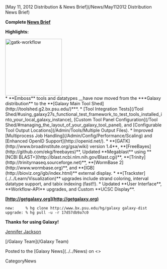 <div class='newsItemHeader'>[May 11, 2012 Distribution & News Brief](/News/May112012 Distribution News Brief)</div>

**Complete [News Brief](../../DevNewsBriefs/2012_05_11)**

**Highlights:**
<div class='right'><a href='/Learn/Visualization/'><img src='/Images/NewsGraphics/2012_05_11_gatk-workflow.png' alt='gatk-workflow' width="180px" /></a></div>
* **Emboss** tools and datatypes __have now moved from the ***Galaxy distribution** to the **[Galaxy Main Tool Shed](http://toolshed.g2.bx.psu.edu/)</u>***.
* [Tool Integration Tests](/Tool Shed/#using_galaxy27s_functional_test_framework_to_test_tools_installed_into_your_local_galaxy_instance), [Custom Tool Panel Configuration](/Tool Shed/#managing_the_layout_of_your_galaxy_tool_panel), and [Configurable Tool Output Locations](/Admin/Tools/Multiple Output Files).
* Improved [Multiprocess Job Handling](/Admin/Config/Performance/Scaling) and [Enhanced OpenID Support](http://openid.net/).
* **[GATK](http://www.broadinstitute.org/gsa/wiki) version 1.4**, **[FreeBayes](http://github.com/ekg/freebayes)**, Updated **Megablast** using **[NCBI BLAST+](http://blast.ncbi.nlm.nih.gov/Blast.cgi)**, **[Trinity](http://trinityrnaseq.sourceforge.net)**, **[WormBase 2](http://www.wormbase.org)**, and **[IGB](http://bioviz.org/igb/index.html)** external display.
* **[Trackster](../../Learn/Visualization)** upgrades include strand coloring, interval datatype support, and tabix indexing (fast!!).
* Updated **User Interface**, **Workflow-API** upgrades, and Custom **UCSC Display**.

**[http://getgalaxy.org](http://getgalaxy.org)**
```
new:     % hg clone http://www.bx.psu.edu/hg/galaxy galaxy-dist
upgrade: % hg pull -u -r 17d57db9a7c0
```



**Thanks for using Galaxy!**

[Jennifer Jackson](../../JenniferJackson)

[/Galaxy Team](/Galaxy Team) 

<div class='newsItemFooter'>Posted to the [Galaxy News](../../News) on <<Date(2012-05-12T00:51:22Z)>></div>

CategoryNews
